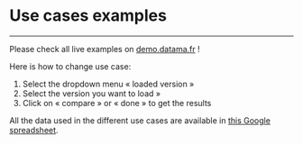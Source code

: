 # Use cases examples

------------------

Please check all live examples on [demo.datama.fr](http://solutions.datama.fr/) !

Here is how to change use case:

1. Select the dropdown menu « loaded version »
2. Select the version you want to load »
3. Click on « compare » or « done » to get the results

All the data used in the different use cases are available in [this Google spreadsheet](https://docs.google.com/spreadsheets/d/1bNEeqm5CfpPmYPr_t4ff1xcJkSBKoVvwJd4vKB0sDzs/edit#gid=0).
